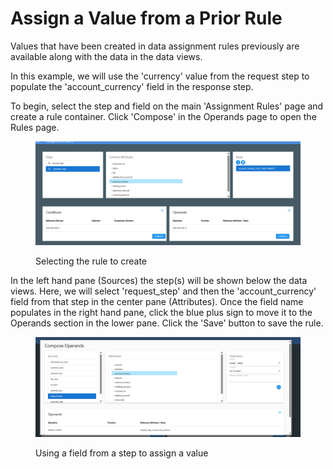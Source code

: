 # Assign a Value from a Prior Rule

Values that have been created in data assignment rules previously are available along with the data in the data views.

In this example, we will use the 'currency' value from the request step to populate the 'account\_currency' field in the response step. &#x20;

To begin, select the step and field on the main 'Assignment Rules' page and create a rule container.  Click 'Compose' in the Operands page to open the Rules page.

<figure><img src="../../../../../.gitbook/assets/image (833).png" alt=""><figcaption><p>Selecting the rule to create</p></figcaption></figure>

In the left hand pane (Sources) the step(s) will be shown below the data views.  Here, we will select 'request\_step' and then the 'account\_currency' field from that step in the center pane (Attributes).  Once the field name populates in the right hand pane, click the blue plus sign to move it to the Operands section in the lower pane.  Click the 'Save' button to save the rule.

<figure><img src="../../../../../.gitbook/assets/image (834).png" alt=""><figcaption><p>Using a field from a step to assign a value</p></figcaption></figure>
